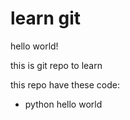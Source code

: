 # learn git

hello world!

this is git repo to learn

this repo have these code:
- python hello world